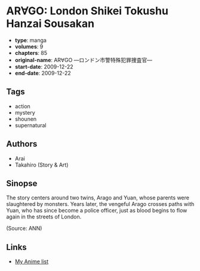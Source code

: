 # AR∀GO: London Shikei Tokushu Hanzai Sousakan

-   **type**: manga
-   **volumes**: 9
-   **chapters**: 85
-   **original-name**: AR∀GO ―ロンドン市警特殊犯罪捜査官―
-   **start-date**: 2009-12-22
-   **end-date**: 2009-12-22

## Tags

-   action
-   mystery
-   shounen
-   supernatural

## Authors

-   Arai
-   Takahiro (Story & Art)

## Sinopse

The story centers around two twins, Arago and Yuan, whose parents were slaughtered by monsters. Years later, the vengeful Arago crosses paths with Yuan, who has since become a police officer, just as blood begins to flow again in the streets of London.

(Source: ANN)

## Links

-   [My Anime list](https://myanimelist.net/manga/17518/AR%E2%88%80GO__London_Shikei_Tokushu_Hanzai_Sousakan)

